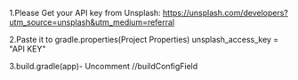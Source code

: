 1.Please Get your API key from Unsplash:
https://unsplash.com/developers?utm_source=unsplash&utm_medium=referral

2.Paste it to gradle.properties(Project Properties)
unsplash_access_key = "API KEY" 

3.build.gradle(app)- Uncomment //buildConfigField
